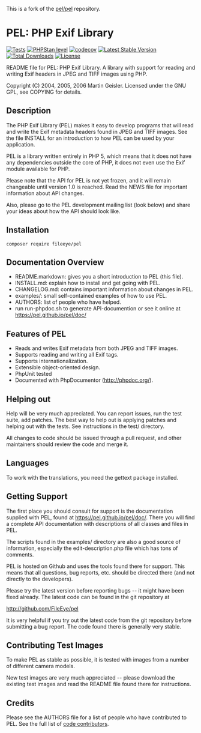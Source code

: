 This is a fork of the [pel/pel](https://github.com/pel/pel) repository.

# PEL: PHP Exif Library

[![Tests](https://github.com/FileEye/pel/actions/workflows/tests.yml/badge.svg)](https://github.com/FileEye/pel/actions/workflows/tests.yml)
[![PHPStan level](https://img.shields.io/badge/PHPStan%20level-5-brightgreen.svg?style=flat)](https://github.com/FileEye/pel/actions/workflows/code-quality.yml)
[![codecov](https://codecov.io/gh/FileEye/pel/graph/badge.svg?token=XlF4fOHAl1)](https://codecov.io/gh/FileEye/pel)
[![Latest Stable Version](https://poser.pugx.org/fileeye/pel/v/stable)](https://packagist.org/packages/fileeye/pel)
[![Total Downloads](https://poser.pugx.org/fileeye/pel/downloads)](https://packagist.org/packages/fileeye/pel)
[![License](https://poser.pugx.org/fileeye/pel/license)](https://packagist.org/packages/fileeye/pel)

README file for PEL: PHP Exif Library.  A library with support for
reading and writing Exif headers in JPEG and TIFF images using PHP.

Copyright (C) 2004, 2005, 2006  Martin Geisler.
Licensed under the GNU GPL, see COPYING for details.


## Description

The PHP Exif Library (PEL) makes it easy to develop programs that will
read and write the Exif metadata headers found in JPEG and TIFF
images.  See the file INSTALL for an introduction to how PEL can be
used by your application.

PEL is a library written entirely in PHP 5, which means that it does
not have any dependencies outside the core of PHP, it does not even
use the Exif module available for PHP.

Please note that the API for PEL is not yet frozen, and it will remain
changeable until version 1.0 is reached. Read the NEWS file for
important information about API changes.

Also, please go to the PEL development mailing list (look below) and
share your ideas about how the API should look like.

## Installation

```
composer require fileeye/pel
```

## Documentation Overview

* README.markdown: gives you a short introduction to PEL (this file).
* INSTALL.md: explain how to install and get going with PEL.
* CHANGELOG.md: contains important information about changes in PEL.
* examples/: small self-contained examples of how to use PEL.
* AUTHORS: list of people who have helped.
* run run-phpdoc.sh to generate API-documention or see it online at https://pel.github.io/pel/doc/

## Features of PEL

* Reads and writes Exif metadata from both JPEG and TIFF images.
* Supports reading and writing all Exif tags.
* Supports internationalization.
* Extensible object-oriented design.
* PhpUnit tested
* Documented with PhpDocumentor (http://phpdoc.org/).


## Helping out

Help will be very much appreciated. You can report issues, run the test
suite, add patches. The best way to help out is applying patches and
helping out with the tests. See instructions in the test/ directory.

All changes to code should be issued through a pull request, and other
maintainers should review the code and merge it.


## Languages

To work with the translations, you need the gettext package installed.


## Getting Support

The first place you should consult for support is the documentation
supplied with PEL, found at https://pel.github.io/pel/doc/.
There you will find a complete API documentation with descriptions of
all classes and files in PEL.

The scripts found in the examples/ directory are also a good source of
information, especially the edit-description.php file which has tons
of comments.

PEL is hosted on Github and uses the tools found there for
support.  This means that all questions, bug reports, etc. should be
directed there (and not directly to the developers).

Please try the latest version before reporting bugs -- it might have
been fixed already.  The latest code can be found in the git
repository at

  http://github.com/FileEye/pel

It is very helpful if you try out the latest code from the git
repository before submitting a bug report. The code found there is
generally very stable.


## Contributing Test Images

To make PEL as stable as possible, it is tested with images from a
number of different camera models.

New test images are very much appreciated -- please download the
existing test images and read the README file found there for
instructions.


## Credits

Please see the AUTHORS file for a list of people who have contributed
to PEL. See the full list of [code contributors](https://github.com/FileEye/pel/graphs/contributors).
